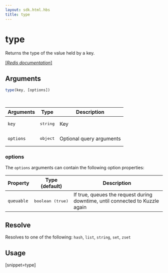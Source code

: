 ```yaml
---
layout: sdk.html.hbs
title: type
---
```


# type

Returns the type of the value held by a key.

[[_Redis documentation_]](https://redis.io/commands/type)

## Arguments

```js
type(key, [options])
```

<br/>

| Arguments    | Type    | Description |
|--------------|---------|-------------|
| `key` | <pre>string</pre> | Key |
| ``options`` | <pre>object</pre> | Optional query arguments |

### options

The `options` arguments can contain the following option properties:

| Property   | Type (default)   | Description                       |
| ---------- | ------- | --------------------------------- |
| `queuable` | <pre>boolean (true)</pre> | If true, queues the request during downtime, until connected to Kuzzle again |

## Resolve

Resolves to one of the following: `hash`, `list`, `string`, `set`, `zset`

## Usage

[snippet=type]
